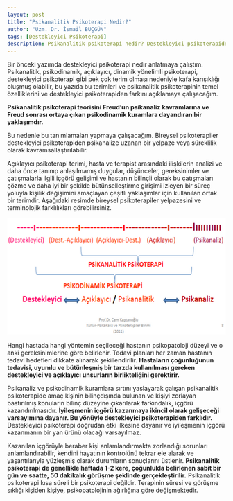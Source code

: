 ```yaml
---
layout: post
title: "Psikanalitik Psikoterapi Nedir?"
author: "Uzm. Dr. İsmail BUÇGÜN"
tags: [Destekleyici Psikoterapi]
description: Psikanalitik psikoterapi nedir? Destekleyici psikoterapiden farkı nedir? Adana'da psikanalitik psikoterapi yapan psikiyatri uzmanı var mıdır? 
---
```


Bir önceki yazımda destekleyici psikoterapi nedir anlatmaya çalıştım. Psikanalitik, psikodinamik, açıklayıcı, dinamik yönelimli psikoterapi, destekleyici psikoterapi gibi pek çok terim olması nedeniyle kafa karışıklığı oluşmuş olabilir, bu yazıda bu terimleri ve psikanalitik psikoterapinin temel özelliklerini ve destekleyici psikoterapiden farkını açıklamaya çalışacağım.

**Psikanalitik psikoterapi teorisini Freud’un psikanaliz kavramlarına ve Freud sonrası ortaya çıkan psikodinamik kuramlara dayandıran bir yaklaşımdır.** 

Bu nedenle bu tanımlamaları yapmaya çalışacağım. Bireysel psikoterapiler destekleyici psikoterapiden psikanalize uzanan bir yelpaze veya süreklilik olarak kavramsallaştırılabilir.

Açıklayıcı psikoterapi terimi, hasta ve terapist arasındaki ilişkilerin analizi ve daha önce tanınıp anlaşılmamış duygular, düşünceler, gereksinimler ve çatışmalarla ilgili içgörü gelişimi ve hastanın bilinçli olarak bu çatışmaları çözme ve daha iyi bir şekilde bütünselleştirme girişimi izleyen bir süreç yoluyla kişilik değişimini amaçlayan çeşitli yaklaşımlar için kullanılan ortak bir terimdir. Aşağıdaki resimde bireysel psikoterapiler yelpazesini ve terminolojik farklılıkları görebilirsiniz.

<center><img src="/images/psikoterapileryelpazesi.png" alt="Bireysel Psikoterapiler Yelpazesi" width="600px" height="270px" style="max-width:100%;"/></center>


Hangi hastada hangi yöntemin seçileceği hastanın psikopatoloji düzeyi ve o anki gereksinimlerine göre belirlenir. Tedavi planları her zaman hastanın tedavi hedefleri dikkate alınarak şekillendirilir. **Hastaların çoğunluğunun tedavisi, uyumlu ve bütünleşmiş bir tarzda kullanılması gereken destekleyici ve açıklayıcı unsurların birlikteliğini gerektirir.**

Psikanaliz ve psikodinamik kuramlara sırtını yaslayarak çalışan psikanalitik psikoterapide amaç kişinin bilinçdışında bulunan ve kişiyi zorlayan bastırılmış konuların bilinç düzeyine çıkarılarak farkındalık, içgörü kazandırılmasıdır. **İyileşmenin içgörü kazanmaya ikincil olarak gelişeceği varsayımına dayanır. Bu yönüyle destekleyici psikoterapiden farklıdır.** Destekleyici psikoterapi doğrudan etki ilkesine dayanır ve iyileşmenin içgörü kazanmanın bir yan ürünü olacağı varsayılmaz.

Kazanılan içgörüyle beraber kişi anlamlandırmakta zorlandığı sorunları anlamlandırabilir, kendini hayatının kontrolünü tekrar ele alarak ve yaşantılarıyla yüzleşmiş olarak durumların sonuçlarını üstlenir. **Psikanalitik psikoterapi de genellikle haftada 1-2 kere, çoğunlukla belirlenen sabit bir gün ve saatte, 50 dakikalık görüşme şeklinde gerçekleştirilir.** Psikanalitik psikoterapi kısa süreli bir psikoterapi değildir. Terapinin süresi ve görüşme sıklığı kişiden kişiye, psikopatolojinin ağırlığına göre değişmektedir.
